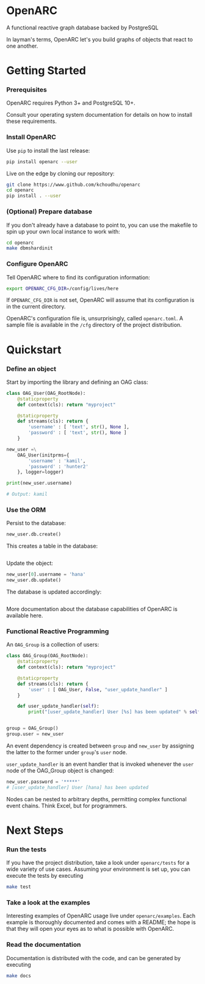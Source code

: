 # OpenARC

A functional reactive graph database backed by PostgreSQL

In layman's terms, OpenARC let's you build graphs of objects that react to one another.

# Getting Started

### Prerequisites

OpenARC requires Python 3+ and PostgreSQL 10+.

Consult your operating system documentation for details on how to install these requirements.

### Install OpenARC

Use `pip` to install the last release:

```sh
pip install openarc --user
```

Live on the edge by cloning our repository:

```sh
git clone https://www.github.com/kchoudhu/openarc
cd openarc
pip install . --user
```

### (Optional) Prepare database

If you don't already have a database to point to, you can use the makefile to spin up your own local instance to work with:

```sh
cd openarc
make dbmshardinit
```

### Configure OpenARC

Tell OpenARC where to find its configuration information:

```sh
export OPENARC_CFG_DIR=/config/lives/here
```

If ```OPENARC_CFG_DIR``` is not set, OpenARC will assume that its configuration is in the current directory.

OpenARC's configuration file is, unsurprisingly, called ```openarc.toml```. A sample file is available in the ```/cfg``` directory of the project distribution.

# Quickstart

### Define an object

Start by importing the library and defining an OAG class:

```python
class OAG_User(OAG_RootNode):
    @staticproperty
    def context(cls): return "myproject"

    @staticproperty
    def streams(cls): return {
        'username' : [ 'text', str(), None ],
        'password' : [ 'text', str(), None ]
    }

new_user =\
    OAG_User(initprms={
        'username' : 'kamil',
        'password' : 'hunter2'
    }, logger=logger)

print(new_user.username)

# Output: kamil
```

### Use the ORM

Persist to the database:

```python
new_user.db.create()
```

This creates a table in the database:

```SQL
```

Update the object:

```python
new_user[0].username = 'hana'
new_user.db.update()
```

The database is updated accordingly:

```SQL
```

More documentation about the database capabilities of OpenARC is available here.

### Functional Reactive Programming

An ```OAG_Group``` is a collection of users:

```python
class OAG_Group(OAG_RootNode):
    @staticproperty
    def context(cls): return "myproject"

    @staticproperty
    def streams(cls): return {
        'user' : [ OAG_User, False, "user_update_handler" ]
    }

    def user_update_handler(self):
        print("[user_update_handler] User [%s] has been updated" % self.user.username)


group = OAG_Group()
group.user = new_user
```

An event dependency is created between ```group``` and ```new_user``` by assigning the latter to the former under ```group```'s  ```user``` node.

```user_update_handler``` is an event handler that is invoked whenever the ```user``` node of the OAG_Group object is changed:

```python
new_user.password = '*****'
# [user_update_handler] User [hana] has been updated
```

Nodes can be nested to arbitrary depths, permitting complex functional event chains. Think Excel, but for programmers.

# Next Steps

### Run the tests

If you have the project distribution, take a look under ```openarc/tests``` for a wide variety of use cases. Assuming your environment is set up, you can execute the tests by executing

```sh
make test
```

### Take a look at the examples

Interesting examples of OpenARC usage live under ```openarc/examples```. Each example is thoroughly documented and comes with a README; the hope is that they will open your eyes as to what is possible with OpenARC.

### Read the documentation

Documentation is distributed with the code, and can be generated by executing

```sh
make docs
```
